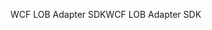 <span data-ttu-id="ae192-101">WCF LOB Adapter SDK</span><span class="sxs-lookup"><span data-stu-id="ae192-101">WCF LOB Adapter SDK</span></span>